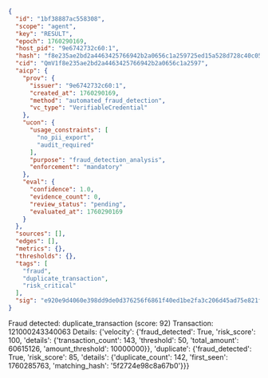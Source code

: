 ```json
{
  "id": "1bf38887ac558308",
  "scope": "agent",
  "key": "RESULT",
  "epoch": 1760290169,
  "host_pid": "9e6742732c60:1",
  "hash": "f8e235ae2bd2a4463425766942b2a0656c1a259725ed15a528d728c40c0582e2",
  "cid": "QmV1f8e235ae2bd2a4463425766942b2a0656c1a2597",
  "aicp": {
    "prov": {
      "issuer": "9e6742732c60:1",
      "created_at": 1760290169,
      "method": "automated_fraud_detection",
      "vc_type": "VerifiableCredential"
    },
    "ucon": {
      "usage_constraints": [
        "no_pii_export",
        "audit_required"
      ],
      "purpose": "fraud_detection_analysis",
      "enforcement": "mandatory"
    },
    "eval": {
      "confidence": 1.0,
      "evidence_count": 0,
      "review_status": "pending",
      "evaluated_at": 1760290169
    }
  },
  "sources": [],
  "edges": [],
  "metrics": {},
  "thresholds": {},
  "tags": [
    "fraud",
    "duplicate_transaction",
    "risk_critical"
  ],
  "sig": "e920e9d4060e398dd9de0d376256f6861f40ed1be2fa3c206d45ad75e821fbc9"
}
```

Fraud detected: duplicate_transaction (score: 92)
Transaction: 121000243340063
Details: {'velocity': {'fraud_detected': True, 'risk_score': 100, 'details': {'transaction_count': 143, 'threshold': 50, 'total_amount': 60615126, 'amount_threshold': 10000000}}, 'duplicate': {'fraud_detected': True, 'risk_score': 85, 'details': {'duplicate_count': 142, 'first_seen': 1760285763, 'matching_hash': '5f2724e98c8a67b0'}}}